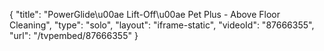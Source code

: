 {
    "title": "PowerGlide\u00ae Lift-Off\u00ae Pet Plus - Above Floor Cleaning",
    "type": "solo",
    "layout": "iframe-static",
    "videoId": "87666355",
    "url": "\/tvpembed\/87666355"
}